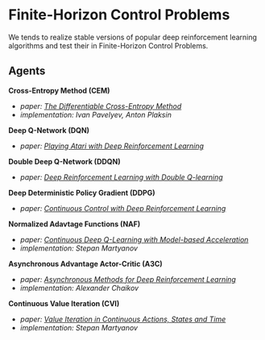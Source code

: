 # Finite-Horizon Control Problems

We tends to realize stable versions of popular deep reinforcement learning algorithms and test their in Finite-Horizon Control Problems.




## Agents

**Cross-Entropy Method (CEM)**
- *paper: [The Differentiable Cross-Entropy Method](https://arxiv.org/pdf/1909.12830.pdf)*
- *implementation: Ivan Pavelyev, Anton Plaksin*

**Deep Q-Network (DQN)**
- *paper: [Playing Atari with Deep Reinforcement Learning](https://arxiv.org/pdf/1312.5602.pdf)*

**Double Deep Q-Network (DDQN)**
- *paper: [Deep Reinforcement Learning with Double Q-learning](https://arxiv.org/pdf/1509.06461.pdf)*

**Deep Deterministic Policy Gradient (DDPG)**
- *paper: [Continuous Control with Deep Reinforcement Learning](https://arxiv.org/pdf/1509.02971.pdf)*

**Normalized Adavtage Functions (NAF)**
- *paper: [Continuous Deep Q-Learning with Model-based Acceleration](https://arxiv.org/pdf/1603.00748.pdf)*
- *implementation: Stepan Martyanov*

**Asynchronous Advantage Actor-Critic (A3C)**
- *paper: [Asynchronous Methods for Deep Reinforcement Learning](https://arxiv.org/pdf/1602.01783.pdf)*
- *implementation: Alexander Chaikov*

**Continuous Value Iteration (CVI)**
- *paper: [Value Iteration in Continuous Actions, States and Time](https://arxiv.org/pdf/2105.04682.pdf)*
- *implementation: Stepan Martyanov*

